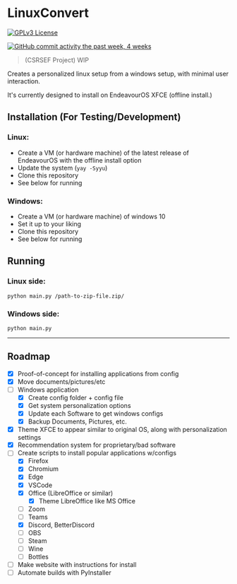 # LinuxConvert

[![GPLv3 License](https://img.shields.io/badge/License-GPL%20v3-green.svg)](https://opensource.org/licenses/)
<!-- [![Github All Releases](https://img.shields.io/github/downloads/whop42/LinuxConvert/total.svg?style=flat)]() -->
[![GitHub commit activity the past week, 4 weeks](https://img.shields.io/github/commit-activity/w/whop42/LinuxConvert.svg?style=flat)]()

> (CSRSEF Project)
> WIP

Creates a personalized linux setup from a windows setup, with minimal user interaction.

It's currently designed to install on EndeavourOS XFCE (offline install.)

## Installation (For Testing/Development)

### Linux:

- Create a VM (or hardware machine) of the latest release of EndeavourOS with the offline install option
- Update the system (`yay -Syyu`)
- Clone this repository
- See below for running

### Windows:

- Create a VM (or hardware machine) of windows 10
- Set it up to your liking
- Clone this repository
- See below for running

## Running

### Linux side:

`python main.py /path-to-zip-file.zip/`

### Windows side:

`python main.py`

---
## Roadmap

- [x] Proof-of-concept for installing applications from config
- [X] Move documents/pictures/etc
- [ ] Windows application
    - [X] Create config folder + config file
    - [X] Get system personalization options
    - [X] Update each Software to get windows configs
    - [X] Backup Documents, Pictures, etc.
- [X] Theme XFCE to appear similar to original OS, along with personalization settings
- [X] Recommendation system for proprietary/bad software
- [ ] Create scripts to install popular applications w/configs
    - [X] Firefox
    - [X] Chromium
    - [X] Edge
    - [X] VSCode
    - [X] Office (LibreOffice or similar)
        - [X] Theme LibreOffice like MS Office
    - [ ] Zoom
    - [ ] Teams
    - [X] Discord, BetterDiscord
    - [ ] OBS
    - [ ] Steam
    - [ ] Wine
    - [ ] Bottles
- [ ] Make website with instructions for install
- [ ] Automate builds with PyInstaller
